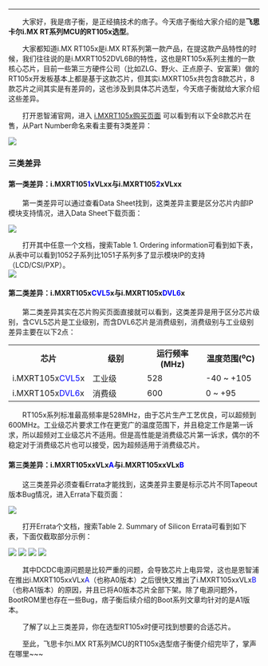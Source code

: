 ----
　　大家好，我是痞子衡，是正经搞技术的痞子。今天痞子衡给大家介绍的是**飞思卡尔i.MX RT系列MCU的RT105x选型**。  

　　大家都知道i.MX RT105x是i.MX RT系列第一款产品，在提这款产品特性的时候，我们往往说的是i.MXRT1052DVL6B的特性，这也是RT105x系列主推的一款核心芯片，目前一些第三方硬件公司（比如ZLG、野火、正点原子、安富莱）做的RT105x开发板基本上都是基于这款芯片，但其实i.MXRT105x共包含8款芯片，8款芯片之间其实是有差异的，这也涉及到具体芯片选型，今天痞子衡就给大家介绍这些差异。  

　　打开恩智浦官网，进入 [i.MXRT105x购买页面](https://www.nxp.com/cn/products/processors-and-microcontrollers/applications-processors/i.mx-applications-processors/i.mx-rt-series/i.mx-rt1050-crossover-processor-with-arm-cortex-m7-core:i.MX-RT1050?tab=Buy_Parametric_Tab) 可以看到有以下全8款芯片在售，从Part Number命名来看主要有3类差异：  

<img src="http://odox9r8vg.bkt.clouddn.com/image/cnblogs/i.MXRT_Intr_105x_parts.PNG" style="zoom:100%" />  

### 三类差异
#### 第一类差异：i.MXRT105<font color="Blue">1</font>xVLxx与i.MXRT105<font color="Blue">2</font>xVLxx
　　第一类差异可以通过查看Data Sheet找到，这类差异主要是区分芯片内部IP模块支持情况，进入Data Sheet下载页面：  

<img src="http://odox9r8vg.bkt.clouddn.com/image/cnblogs/i.MXRT_Intr_105x_datasheets.PNG" style="zoom:100%" />  

　　打开其中任意一个文档，搜索Table 1. Ordering information可看到如下表，从表中可以看到1052子系列比1051子系列多了显示模块IP的支持（LCD/CSI/PXP）。  
<img src="http://odox9r8vg.bkt.clouddn.com/image/cnblogs/i.MXRT_Intr_105x_ordering_info.PNG" style="zoom:100%" />  

#### 第二类差异：i.MXRT105x<font color="Blue">CVL5</font>x与i.MXRT105x<font color="Blue">DVL6</font>x
　　第二类差异其实在芯片购买页面直接就可以看到，这类差异是用于区分芯片级别，含CVL5芯片是工业级别，而含DVL6芯片是消费级别，消费级别与工业级别差异主要在以下2点：  

<table><tbody>
    <tr>
        <th style="width: 120px;">芯片</th>
        <th style="width: 120px;">级别</th>
        <th style="width: 120px;">运行频率(MHz)</th>
        <th style="width: 120px;">温度范围(<sup>o</sup>C)</th>
    </tr>
    <tr>
        <td>i.MXRT105x<font color="Blue">CVL5</font>x</td>
        <td>工业级</td>
        <td>528</td>
        <td>-40 ~ +105</td>
    </tr>
    <tr>
        <td>i.MXRT105x<font color="Blue">DVL6</font>x</td>
        <td>消费级</td>
        <td>600</td>
        <td>0 ~ +95</td>
    </tr>
</table>

　　RT105x系列标准最高频率是528MHz，由于芯片生产工艺优良，可以超频到600MHz。工业级芯片要求工作在更宽广的温度范围下，并且稳定工作是第一诉求，所以超频对工业级芯片不适用。但是高性能是消费级芯片第一诉求，偶尔的不稳定对于消费级芯片也可以接受，因为超频适用于消费级芯片。  

#### 第三类差异：i.MXRT105xxVLx<font color="Blue">A</font>与i.MXRT105xxVLx<font color="Blue">B</font>
　　这三类差异必须查看Errata才能找到，这类差异主要是标示芯片不同Tapeout版本Bug情况，进入Errata下载页面：  

<img src="http://odox9r8vg.bkt.clouddn.com/image/cnblogs/i.MXRT_Intr_105x_errata.PNG" style="zoom:100%" />  

　　打开Errata个文档，搜索Table 2. Summary of Silicon Errata可看到如下表，下面仅截取部分示例：  

<img src="http://odox9r8vg.bkt.clouddn.com/image/cnblogs/i.MXRT_Intr_105x_errata_table2_index.PNG" style="zoom:100%" />  
<img src="http://odox9r8vg.bkt.clouddn.com/image/cnblogs/i.MXRT_Intr_105x_errata_table2_dcdc.PNG" style="zoom:100%" />  
<img src="http://odox9r8vg.bkt.clouddn.com/image/cnblogs/i.MXRT_Intr_105x_errata_table2_semc.PNG" style="zoom:100%" />  
<img src="http://odox9r8vg.bkt.clouddn.com/image/cnblogs/i.MXRT_Intr_105x_errata_table2_boot.PNG" style="zoom:100%" />  

　　其中DCDC电源问题是比较严重的问题，会导致芯片上电异常，这也是恩智浦在推出i.MXRT105xxVLx<font color="Blue">A</font>（也称A0版本）之后很快又推出了i.MXRT105xxVLx<font color="Blue">B</font>（也称A1版本）的原因，并且已将A0版本芯片全部下架。除了电源问题外，BootROM里也存在一些Bug，痞子衡后续介绍的Boot系列文章均针对的是A1版本。  

　　了解了以上三类差异，你在选型RT105x时便可找到想要的合适芯片。  

　　至此，飞思卡尔i.MX RT系列MCU的RT105x选型痞子衡便介绍完毕了，掌声在哪里~~~
